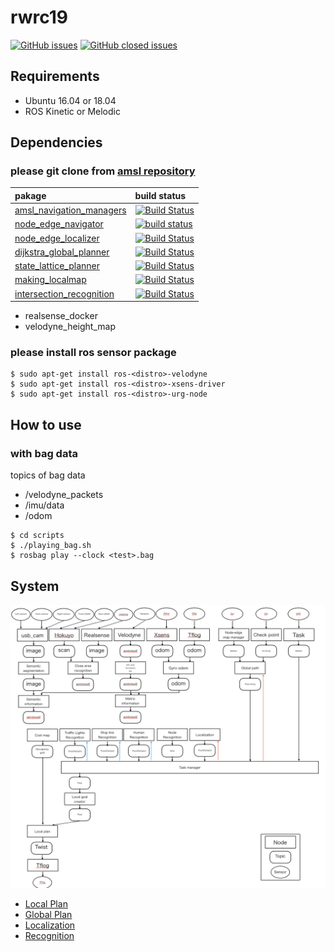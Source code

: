 # rwrc19

[![GitHub issues](https://img.shields.io/github/issues/amslabtech/rwrc19.svg)](https://github.com/amslabtech/rwrc19/issues?q=is%3Aopen+is%3Aissue)
[![GitHub closed issues](https://img.shields.io/github/issues-closed/amslabtech/rwrc19.svg)](https://github.com/amslabtech/rwrc19/issues?q=is%3Aissue+is%3Aclosed)

## Requirements
- Ubuntu 16.04 or 18.04
- ROS Kinetic or Melodic

## Dependencies
### please git clone from [amsl repository](https:://github.com/amslabtech)

|pakage | build status |
|:--- |:---|
|[amsl_navigation_managers](https://github.com/amslabtech/amsl_navigation_managers) |[![Build Status](https://travis-ci.org/amslabtech/amsl_navigation_managers.svg?branch=master)](https://travis-ci.org/amslabtech/amsl_navigation_managers) |
|[node_edge_navigator](https://github.com/amslabtech/node_edge_navigator) |[![build status](https://travis-ci.org/amslabtech/node_edge_navigator.svg?branch=master)](https://travis-ci.org/amslabtech/node_edge_navigator) |
|[node_edge_localizer](https://github.com/amslabtech/node_edge_localizer) |[![Build Status](https://travis-ci.org/amslabtech/node_edge_localizer.svg?branch=master)](https://travis-ci.org/amslabtech/node_edge_localizer) |
|[dijkstra_global_planner](https://github.com/amslabtech/dijkstra_global_path) |[![Build Status](https://travis-ci.org/amslabtech/dijkstra_global_planner.svg?branch=master)](https://travis-ci.org/amslabtech/node_edge_localizer) |
|[state_lattice_planner](https://github.com/amslabtech/state_lattice_planner) |[![Build Status](https://travis-ci.org/amslabtech/state_lattice_planner.svg?branch=master)](https://travis-ci.org/amslabtech/state_lattice_planner) |
|[making_localmap](https://github.com/amslabtech/making_localmap) |[![Build Status](https://travis-ci.org/amslabtech/making_localmap.svg?branch=master)](https://travis-ci.org/amslabtech/maiking_localmap) |
|[intersection_recognition](https://github.com/amslabtech/intersection_recognition) |[![Build Status](https://travis-ci.org/amslabtech/intersection_recognition.svg?branch=master)](https://travis-ci.org/amslabtech/intersection_recognition) |

- realsense_docker
- velodyne_height_map 

### please install ros sensor package
```
$ sudo apt-get install ros-<distro>-velodyne
$ sudo apt-get install ros-<distro>-xsens-driver
$ sudo apt-get install ros-<distro>-urg-node
```

## How to use
### with bag data
topics of bag data
- /velodyne_packets 
- /imu/data
- /odom

```
$ cd scripts
$ ./playing_bag.sh
$ rosbag play --clock <test>.bag
```

## System
![Base System](https://github.com/amslabtech/rwrc19/blob/master/base_system.png)
- [Local Plan](/docs/local_plan.md)
- [Global Plan](/docs/global_plan.md)
- [Localization](/docs/localization.md)
- [Recognition](/docs/recognition.md)
